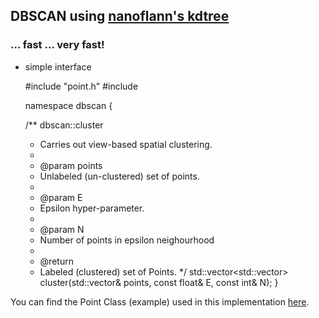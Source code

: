 ## DBSCAN using [nanoflann's kdtree](https://github.com/jlblancoc/nanoflann)

### ... fast ... very fast!

*   simple interface

    #include "point.h"
    #include <vector>

    namespace dbscan {

    /** dbscan::cluster
     *   Carries out view-based spatial clustering.
     *
     * @param points
     *   Unlabeled (un-clustered) set of points.
     *
     * @param E
     *   Epsilon hyper-parameter.
     *
     * @param N
     *   Number of points in epsilon neighourhood
     *
     * @return
     *   Labeled (clustered) set of Points.
     */
    std::vector<std::vector<Point>> cluster(std::vector<Point>& points, const float& E, const int& N);
    }

You can find the Point Class (example) used in this implementation [here](https://github.com/edisonslightbulbs/point).
